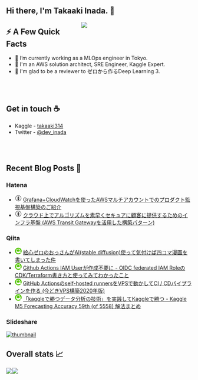 ## Hi there, I'm Takaaki Inada. 👋

<img align="right" src="images/zerod3.jpg" width="300px" />
<h2>⚡️ A Few Quick Facts</h2>
<ul>
<li>🔭 I’m currently working as a MLOps engineer in Tokyo.</li>
<li>🧐 I'm an AWS solution architect, SRE Engineer, Kaggle Expert.</li>
<li>🎉 I'm glad to be a reviewer to ゼロから作るDeep Learning 3.</li>
</ul>
<br/>
<br/>

## Get in touch :coffee:
- Kaggle - [takaaki314](https://www.kaggle.com/takaaki314)
- Twitter - [@dev_inada](https://twitter.com/dev_inada)
<br/>
<br/>

## Recent Blog Posts :book:
### Hatena
* <img src="./images/hatena.png" width=18> [Grafana+CloudWatchを使ったAWSマルチアカウントでのプロダクト監視基盤構築のご紹介](https://tech.acesinc.co.jp/entry/2022/04/12/122321)
* <img src="./images/hatena.png" width=18> [クラウド上でアルゴリズムを素早くセキュアに顧客に提供するためのインフラ基盤 (AWS Transit Gatewayを活用した構築パターン)](https://tech.acesinc.co.jp/entry/2021/10/18/144813)

### Qiita
<!--[START github.com/ikawaha/feedsnippet]--><!--[2022-09-12T22:38:56Z]-->
* ![](./images/qiita.png) [絵心ゼロのおっさんがAI(stable diffusion)使って気付けば四コマ漫画を書いてしまった件](https://qiita.com/takaaki_inada/items/a9962701640e8e230ffa)
* ![](./images/qiita.png) [Github Actions IAM Userが作成不要に - OIDC federated IAM RoleのCDK/Terraform書き方と使ってみてわかったこと](https://qiita.com/takaaki_inada/items/2028328231d1085fa561)
* ![](./images/qiita.png) [GitHub Actionsのself-hosted runnersをVPSで動かしてCI / CDパイプラインを作る (今どきVPS構築2020年版)](https://qiita.com/takaaki_inada/items/f44dc0876ac77a0c1126)
* ![](./images/qiita.png) [「kaggleで勝つデータ分析の技術」を実践してKaggleで勝つ - Kaggle M5 Forecasting Accuracy 59th (of 5558) 解法まとめ](https://qiita.com/takaaki_inada/items/3f822737cf306a7bbce9)
<!--[END github.com/ikawaha/feedsnippet]-->

### Slideshare
[![thumbnail](https://image.slidesharecdn.com/jawsuglt20220520-220519201801-2ae62c2d/85/amazonmanagedgrafanaaws-1-320.jpg)](https://www.slideshare.net/takaakiinada/amazonmanagedgrafanaaws-251816665)

## Overall stats :chart_with_upwards_trend:

<a href="https://github.com/anuraghazra/github-readme-stats">
  <img align="left" src="https://github-readme-stats.vercel.app/api?username=takaaki-inada&theme=tokyonight&count_private=true&show_icons=true" />
</a>
<a href="https://github.com/anuraghazra/github-readme-stats">
  <img align="left" src="https://github-readme-stats.vercel.app/api/top-langs/?username=takaaki-inada&theme=tokyonight&hide=jupyter%20notebook" />
</a>

<!--
**takaaki-inada/takaaki-inada** is a ✨ _special_ ✨ repository because its `README.md` (this file) appears on your GitHub profile.

Here are some ideas to get you started:

- 🔭 I’m currently working on ...
- 🌱 I’m currently learning ...
- 👯 I’m looking to collaborate on ...
- 🤔 I’m looking for help with ...
- 💬 Ask me about ...
- 📫 How to reach me: ...
- 😄 Pronouns: ...
- ⚡ Fun fact: ...
-->
